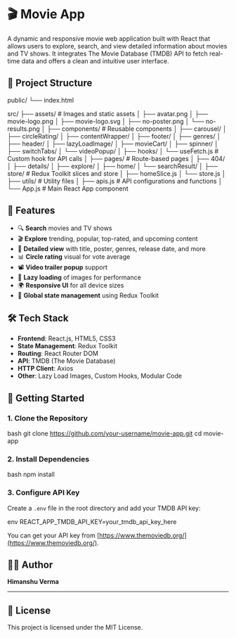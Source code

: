 
# 🎬 Movie App

A dynamic and responsive movie web application built with React that allows users to explore, search, and view detailed information about movies and TV shows. It integrates The Movie Database (TMDB) API to fetch real-time data and offers a clean and intuitive user interface.


## 📁 Project Structure


public/
└── index.html

src/
├── assets/              # Images and static assets
│   ├── avatar.png
│   ├── movie-logo.png
│   ├── movie-logo.svg
│   ├── no-poster.png
│   └── no-results.png
│
├── components/          # Reusable components
│   ├── carousel/
│   ├── circleRating/
│   ├── contentWrapper/
│   ├── footer/
│   ├── genres/
│   ├── header/
│   ├── lazyLoadImage/
│   ├── movieCart/
│   ├── spinner/
│   ├── switchTabs/
│   └── videoPopup/
│
├── hooks/
│   └── useFetch.js      # Custom hook for API calls
│
├── pages/               # Route-based pages
│   ├── 404/
│   ├── details/
│   ├── explore/
│   ├── home/
│   └── searchResult/
│
├── store/               # Redux Toolkit slices and store
│   ├── homeSlice.js
│   └── store.js
│
├── utils/               # Utility files
│   ├── apis.js          # API configurations and functions
│   └── App.js           # Main React App component




## 🚀 Features

- 🔍 **Search** movies and TV shows
- 🎬 **Explore** trending, popular, top-rated, and upcoming content
- 📝 **Detailed view** with title, poster, genres, release date, and more
- 📊 **Circle rating** visual for vote average
- 📽️ **Video trailer popup** support
- 🧠 **Lazy loading** of images for performance
- 🌍 **Responsive UI** for all device sizes
- 🔄 **Global state management** using Redux Toolkit



## 🛠️ Tech Stack

- **Frontend**: React.js, HTML5, CSS3
- **State Management**: Redux Toolkit
- **Routing**: React Router DOM
- **API**: TMDB (The Movie Database)
- **HTTP Client**: Axios
- **Other**: Lazy Load Images, Custom Hooks, Modular Code



## 🔧 Getting Started

### 1. Clone the Repository

bash
git clone https://github.com/your-username/movie-app.git
cd movie-app


### 2. Install Dependencies

bash
npm install


### 3. Configure API Key

Create a `.env` file in the root directory and add your TMDB API key:

env
REACT_APP_TMDB_API_KEY=your_tmdb_api_key_here


You can get your API key from [https://www.themoviedb.org/](https://www.themoviedb.org/).


## 🧑‍💻 Author

**Himanshu Verma**


---

## 📃 License

This project is licensed under the MIT License.

```


